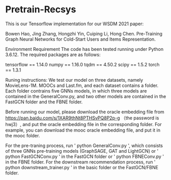 # Pretrain-Recsys
This is our Tensorflow implementation for our WSDM 2021 paper:

Bowen Hao, Jing Zhang, Hongzhi Yin, Cuiping Li, Hong Chen. Pre-Training Graph Neural Networks for Cold-Start Users and Items Representation.

Environment Requirement
The code has been tested running under Python 3.6.12. The required packages are as follows:

tensorflow == 1.14.0
numpy == 1.16.0
tqdm == 4.50.2
scipy == 1.5.2
torch == 1.3.1


Runing instructions:
We test our model on three datasets, namely MovieLens-1M. MOOCs and Last.fm, and each dataset contains a folder. Each folder contrains five GNNs models, in which three models are contained in the GeneralConv.py, and two other models are contained in the FastGCN folder and the FBNE folder. 

Before running our model, please download the oracle embedding file from https://pan.baidu.com/s/1XAR9thNt8PTHSvPQ8P2p-g （the password is hwj3）, and put the oracle embedding file in the corresponding folder. For example, you can download the mooc oracle embedding file, and put it in the mooc folder.  

For the pre-traning process, run ' python GeneralConv.py ', which consists of three GNNs pre-training models (GraphSAGE, GAT and LightGCN) or ' python FastGCNConv.py ' in the FastGCN folder or ' python FBNEConv.py ' in the FBNE folder. For the downstream recommendation process, run ' python downstream_trainer.py ' in the basic folder or the FastGCN/FBNE folder. 
